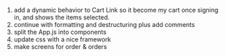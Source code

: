1. add a dynamic behavior to Cart Link so it become my cart once signing in, and shows the items selected.
2. continue with formatting and destructuring plus add comments
3. split the App.js into components
4. update css with a nice framework
5. make screens for order & orders
